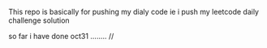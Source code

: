 This repo is basically for pushing my dialy code ie i push my leetcode daily challenge solution 

so far i have done 
oct31
........
//
